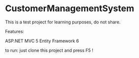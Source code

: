 # CustomerManagementSystem

This is a test project for learning purposes, do not share.

Features:

ASP.NET MVC 5
Entity Framework 6

to run: just clone this project and press F5 !
